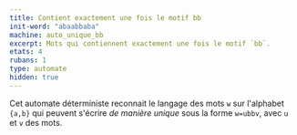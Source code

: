 ```yaml
---
title: Contient exactement une fois le motif bb
init-word: "abaabbaba"
machine: auto_unique_bb
excerpt: Mots qui contiennent exactement une fois le motif `bb`.
etats: 4
rubans: 1
type: automate
hidden: true
---
```

Cet automate déterministe reconnait le langage des mots `w` sur l'alphabet `{a,b}` qui peuvent s'écrire *de manière unique* sous la forme `w=ubbv`, avec `u` et `v` des mots.
